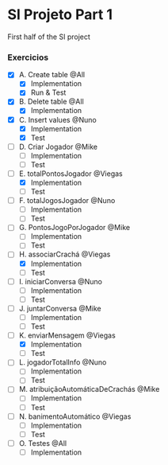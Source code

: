 # SI Projeto Part 1
First half of the SI project

### Exercicios
- [X] A. Create table @All  
  - [X] Implementation
  - [X] Run & Test
- [X] B. Delete table @All  
  - [X] Implementation
- [X] C. Insert values @Nuno  
  - [X] Implementation
  - [X] Test
- [ ] D. Criar Jogador @Mike  
  - [ ] Implementation
  - [ ] Test
- [ ] E. totalPontosJogador @Viegas  
  - [X] Implementation
  - [ ] Test
- [ ] F. totalJogosJogador @Nuno  
  - [ ] Implementation
  - [ ] Test
- [ ] G. PontosJogoPorJogador @Mike  
  - [ ] Implementation
  - [ ] Test
- [ ] H. associarCrachá @Viegas  
  - [X] Implementation
  - [ ] Test
- [ ] I. iniciarConversa @Nuno  
  - [ ] Implementation
  - [ ] Test
- [ ] J. juntarConversa @Mike  
  - [ ] Implementation
  - [ ] Test
- [ ] K. enviarMensagem @Viegas  
  - [X] Implementation
  - [ ] Test
- [ ] L. jogadorTotalInfo @Nuno  
  - [ ] Implementation
  - [ ] Test
- [ ] M. atribuiçãoAutomáticaDeCrachás @Mike  
  - [ ] Implementation
  - [ ] Test
- [ ] N. banimentoAutomático @Viegas  
  - [ ] Implementation
  - [ ] Test
- [ ] O. Testes @All
  - [ ] Implementation
